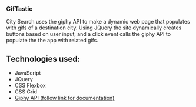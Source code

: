 ### GifTastic
City Search uses the giphy API to make a dynamic web page that populates with gifs of a destination city. Using JQuery the site dynamically creates buttons based on user input, and a click event calls the giphy API to populate the the app with related gifs. 

## Technologies used: 

* JavaScript
* JQuery
* CSS Flexbox
* CSS Grid
* [Giphy API (follow link for documentation)](https://developers.giphy.com/docs/)
